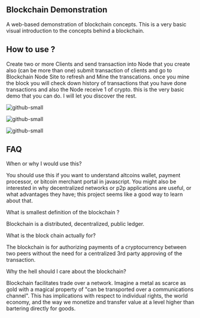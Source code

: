 
## Blockchain Demonstration

A web-based demonstration of blockchain concepts.
This is a very basic visual introduction to the concepts behind a blockchain.

## How to use ?

Create two or more Clients and send transaction into Node that you create also (can be more than one) submit transaction of clients and go to Blockchain Node Site to refresh and Mine the transcations. once you mine the block you will check down history of transactions that you have done transactions and also the Node receive 1 of crypto.
this is the very basic demo that you can do. I will let you discover the rest.

![github-small](https://i.imgur.com/CBihcD3.png)

![github-small](https://i.imgur.com/rA9buH5.png)

![github-small](https://i.imgur.com/vDMdN5Z.png)



## FAQ

When or why I would use this?

You should use this if you want to understand altcoins wallet, payment processor, or bitcoin merchant portal in javascript. You might also be interested in why decentralized networks or p2p applications are useful, or what advantages they have; this project seems like a good way to learn about that.


What is smallest definition of the blockchain ?

Blockchain is a distributed, decentralized, public ledger.


What is the block chain actually for?

The blockchain is for authorizing payments of a cryptocurrency between two peers without the need for a centralized 3rd party approving of the transaction.


Why the hell should I care about the blockchain?

Blockchain facilitates trade over a network. Imagine a metal as scarce as gold with a magical property of "can be transported over a communications channel". This has implications with respect to individual rights, the world economy, and the way we monetize and transfer value at a level higher than bartering directly for goods.
